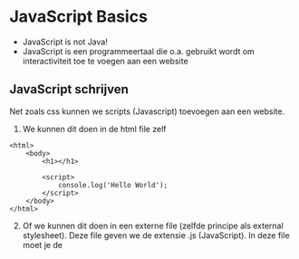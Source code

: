 # JavaScript Basics
- JavaScript is not Java!
- JavaScript is een programmeertaal die o.a. gebruikt wordt om interactiviteit toe te voegen aan een website

## JavaScript schrijven
Net zoals css kunnen we scripts (Javascript) toevoegen aan een website. 

1) We kunnen dit doen in de html file zelf 

```markup
<html>
	<body>
		<h1></h1>
		
		<script> 
			console.log('Hello World');
		</script>
	</body>
</html>
```

2) Of we kunnen dit doen in een externe file (zelfde principe als external stylesheet).  Deze file geven we de extensie .js (JavaScript). In deze file moet je de <script> tag niet meer gebruiken!

Vergeet deze file niet te link in je document.

index.html
```markup
<html>
	<body>
		
		<script src="js/script.js"></script>
	</body>
</html>
```

script.js

```javascript
console.log('Hello World');
```


## Javascript openen?
Als we onze webpagina (index.html) in de browser dan werkt onze javascript ook meteen. 

We kunnen de “console.log” zien via de developer tools van de browser > console.

[Screen Recording 2017-11-05 at 10.07 PM.gif](https://cl.ly/3Y472V0S3k3r)


## Alerts
```javascript
alert("Hello World");
```

## Variables
Kan je het best vergelijken met een doos waarin je gegevens (data) kan steken. Die je op een later moment terug kan opvragen.

```
// String
var name = "Bram";

// Number
var age = 26

// Boolean
var married = false 

// Array 
var students = ["Bram", "Selim", "Lindsay", "David", "Flavia", "Jonathan", "Atanaska", "Celine"]

// Object 
var person = {name: "Bram", age: 26, married: false}

// Array met objecten
var students = [
	{
		name: "Bram",
		age: 26
		married: false
	},
	{
		name: "Selim",
		age: 34
		married: true
	}
];
```


## Prompts
Vragen naar user input.

```
prompt("What's your name");
```

Je kan dit ook in een variabele steken

```
var name = prompt("What's your name");
```









